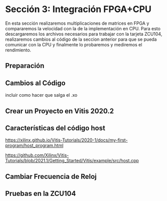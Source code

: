 # Sección 3: Integración FPGA+CPU

En esta sección realizaremos multiplicaciones de matrices en FPGA y compararemos la velocidad con la de la implementación en CPU. Para esto descargaremos los archivos necesarios para trabajar con la tarjeta ZCU104, realizaremos cambios al código de la seccion anterior para que se pueda comunicar con la CPU y finalmente lo probaremos y mediremos el rendimiento.

## Preparación

## Cambios al Código

incluir como hacer que salga el .xo

## Crear un Proyecto en Vitis 2020.2

## Características del código host

https://xilinx.github.io/Vitis-Tutorials/2020-1/docs/my-first-program/host_program.html

https://github.com/Xilinx/Vitis-Tutorials/blob/2021.1/Getting_Started/Vitis/example/src/host.cpp

## Cambiar Frecuencia de Reloj

## Pruebas en la ZCU104

